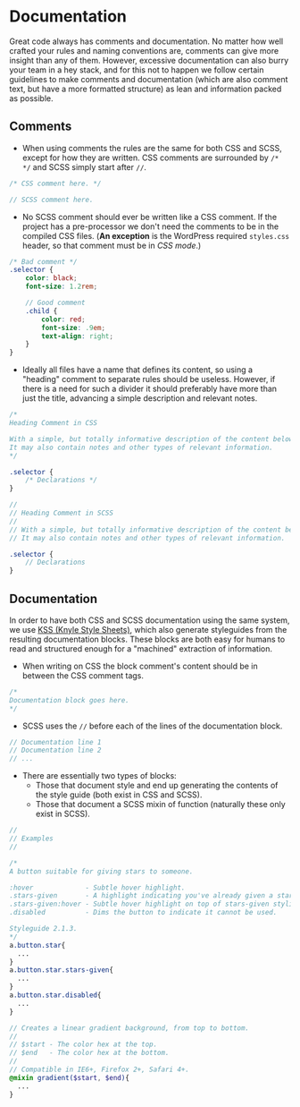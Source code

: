 # Documentation

Great code always has comments and documentation. No matter how well crafted your rules and naming conventions are, comments can give more insight than any of them. However, excessive documentation can also burry your team in a hey stack, and for this not to happen we follow certain guidelines to make comments and documentation (which are also comment text, but have a more formatted structure) as lean and information packed as possible.

## Comments

* When using comments the rules are the same for both CSS and SCSS, except for how they are written. CSS comments are surrounded by `/* */` and SCSS simply start after `//`.

```scss
/* CSS comment here. */

// SCSS comment here.
```

* No SCSS comment should ever be written like a CSS comment. If the project has a pre-processor we don't need the comments to be in the compiled CSS files. (**An exception** is the WordPress required `styles.css` header, so that comment must be in *CSS mode*.)

```scss
/* Bad comment */
.selector {
    color: black;
    font-size: 1.2rem;

    // Good comment
    .child {
        color: red;
        font-size: .9em;
        text-align: right;
    }
}
```

* Ideally all files have a name that defines its content, so using a "heading" comment to separate rules should be useless. However, if there is a need for such a divider it should preferably have more than just the title, advancing a simple description and relevant notes.

```scss
/*
Heading Comment in CSS

With a simple, but totally informative description of the content below.
It may also contain notes and other types of relevant information.
*/

.selector {
    /* Declarations */
}

//
// Heading Comment in SCSS
//
// With a simple, but totally informative description of the content below.
// It may also contain notes and other types of relevant information.

.selector {
    // Declarations
}
```

## Documentation

In order to have both CSS and SCSS documentation using the same system, we use [KSS (Knyle Style Sheets)](https://github.com/kneath/kss/blob/master/SPEC.md), which also generate styleguides from the resulting documentation blocks. These blocks are both easy for humans to read and structured enough for a "machined" extraction of information.

* When writing on CSS the block comment's content should be in between the CSS comment tags.

```css
/*
Documentation block goes here.
*/
```

* SCSS uses the `//` before each of the lines of the documentation block.

```scss
// Documentation line 1
// Documentation line 2
// ...
```

* There are essentially two types of blocks:
    * Those that document style and end up generating the contents of the style guide (both exist in CSS and SCSS).
    * Those that document a SCSS mixin of function (naturally these only exist in SCSS).

```scss
//
// Examples
//

/*
A button suitable for giving stars to someone.

:hover             - Subtle hover highlight.
.stars-given       - A highlight indicating you've already given a star.
.stars-given:hover - Subtle hover highlight on top of stars-given styling.
.disabled          - Dims the button to indicate it cannot be used.

Styleguide 2.1.3.
*/
a.button.star{
  ...
}
a.button.star.stars-given{
  ...
}
a.button.star.disabled{
  ...
}

// Creates a linear gradient background, from top to bottom.
//
// $start - The color hex at the top.
// $end   - The color hex at the bottom.
//
// Compatible in IE6+, Firefox 2+, Safari 4+.
@mixin gradient($start, $end){
  ...
}
```
